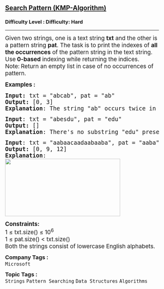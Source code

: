<h2><a href="https://www.geeksforgeeks.org/problems/search-pattern0205/1">Search Pattern (KMP-Algorithm)</a></h2><h3>Difficulty Level : Difficulty: Hard</h3><hr><div class="problems_problem_content__Xm_eO" bis_skin_checked="1"><p><span style="font-size: 14pt;">Given two strings, one is a text string <strong>txt</strong> and the other is a pattern string <strong>pat</strong>. The task is to print the indexes of <strong>all the occurrences</strong> of the pattern string in the text string. Use<strong> 0-based</strong> indexing while returning the indices.&nbsp;<br>Note:<strong>&nbsp;</strong>Return an empty list in case of no occurrences of pattern.<br></span></p>
<p><span style="font-size: 14pt;"><strong>Examples :</strong></span></p>
<pre><span style="font-size: 14pt;"><strong>Input: </strong>txt = "abcab", pat = "ab"
<strong>Output:</strong> [0, 3]
<strong>Explanation</strong>: The string "ab" occurs twice in txt, one starts at index 0 and the other at index 3. 
</span></pre>
<pre><span style="font-size: 14pt;"><strong>Input</strong>: txt = "abesdu", pat = "edu"
<strong>Output:</strong> []
<strong>Explanation</strong>: There's no substring "edu" present in txt.<br></span></pre>
<pre><span style="font-size: 14pt;"><strong>Input</strong>: txt = "aabaacaadaabaaba", pat = "aaba"
<strong>Output:</strong> [0, 9, 12]
<strong>Explanation</strong>:<br><img src="https://media.geeksforgeeks.org/img-practice/prod/addEditProblem/703119/Web/Other/blobid0_1731391225.png" width="377" height="188"><br></span></pre>
<p><span style="font-size: 14pt;"><strong>Constraints:</strong><br>1 ≤ txt.size() ≤ 10<sup>6</sup><br>1 ≤ pat.size() &lt; txt.size()<br>Both the strings consist of lowercase English alphabets.</span></p></div><p><span style=font-size:18px><strong>Company Tags : </strong><br><code>Microsoft</code>&nbsp;<br><p><span style=font-size:18px><strong>Topic Tags : </strong><br><code>Strings</code>&nbsp;<code>Pattern Searching</code>&nbsp;<code>Data Structures</code>&nbsp;<code>Algorithms</code>&nbsp;